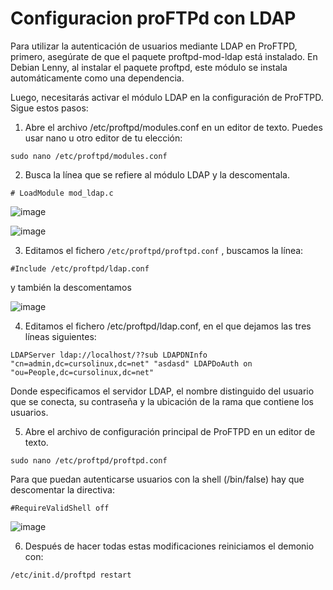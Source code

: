 # Configuracion proFTPd con LDAP

Para utilizar la autenticación de usuarios mediante LDAP en ProFTPD, primero, asegúrate de que el paquete proftpd-mod-ldap está instalado. En Debian Lenny, al instalar el paquete proftpd, este módulo se instala automáticamente como una dependencia.

Luego, necesitarás activar el módulo LDAP en la configuración de ProFTPD. Sigue estos pasos:

1. Abre el archivo /etc/proftpd/modules.conf en un editor de texto. Puedes usar nano u otro editor de tu elección:

```
sudo nano /etc/proftpd/modules.conf
```

2. Busca la línea que se refiere al módulo LDAP y la descomentala.

```# LoadModule mod_ldap.c```

![image](https://github.com/Scosrom/Servicios-en-red/assets/114906778/2d612eea-5dd1-4227-8167-839a2a6b3dd7)

![image](https://github.com/Scosrom/Servicios-en-red/assets/114906778/3d335c6d-6bd0-4a70-9758-1e77b93a215c)


3. Editamos el fichero ```/etc/proftpd/proftpd.conf``` , buscamos la línea:

```
#Include /etc/proftpd/ldap.conf
```
y también la descomentamos

![image](https://github.com/Scosrom/Servicios-en-red/assets/114906778/962e7a11-d5e2-49b6-b855-28124088f51b)

4. Editamos el fichero /etc/proftpd/ldap.conf, en el que dejamos las tres líneas siguientes:

```
LDAPServer ldap://localhost/??sub LDAPDNInfo "cn=admin,dc=cursolinux,dc=net" "asdasd" LDAPDoAuth on "ou=People,dc=cursolinux,dc=net"
```
Donde especificamos el servidor LDAP, el nombre distinguido del usuario que se conecta, su contraseña y la ubicación de la rama que contiene los usuarios.

5. Abre el archivo de configuración principal de ProFTPD en un editor de texto.

```
sudo nano /etc/proftpd/proftpd.conf
```

Para que puedan autenticarse usuarios con la shell (/bin/false) hay que descomentar la directiva:

```
#RequireValidShell off 
```
![image](https://github.com/Scosrom/Servicios-en-red/assets/114906778/62c03f4d-8636-40a2-ad4d-7ee66222e110)


6. Después de hacer todas estas modificaciones reiniciamos el demonio con:

```
/etc/init.d/proftpd restart 
```

